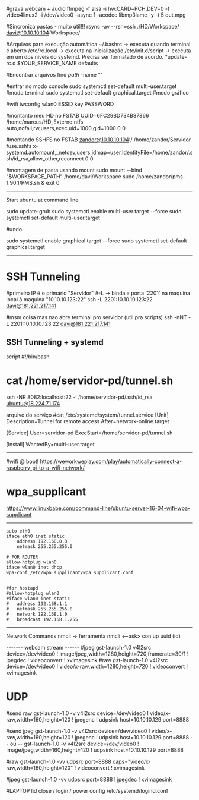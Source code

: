 
#grava webcam + audio
ffmpeg -f alsa -i hw:CARD=PCH,DEV=0 -f video4linux2 -i /dev/video0 -async 1 -acodec libmp3lame -y  -t 5 out.mpg


#Sincroniza pastas - muito útil!!!
rsync -av --rsh=ssh ./HD/Workspace/ davi@10.10.10.104:Workspace/


#Arquivos para execução automática
~/.bashrc -> executa quando terminal é aberto
/etc/rc.local -> executa na inicialização
/etc/init.d/script -> executa em um dos níveis do systemd. Precisa ser formatado de acordo.
	*update-rc.d $YOUR_SERVICE_NAME defaults

#Encontrar arquivos
find $path$ -name ""

#entrar no modo console
sudo systemctl set-default multi-user.target #modo terminal
sudo systemctl set-default graphical.target #modo gráfico


#wifi
iwconfig wlan0 ESSID key PASSWORD

#montanto meu HD no FSTAB
UUID=6FC29BD734B87866 /home/marcus/HD_Externo ntfs auto,nofail,rw,users,exec,uid=1000,gid=1000 0 0

#montando SSHFS no FSTAB
zandor@10.10.10.104:/ /home/zandor/Servidor  fuse.sshfs x-systemd.automount,_netdev,users,idmap=user,IdentityFile=/home/zandor/.ssh/id_rsa,allow_other,reconnect 0 0

#montagem de pasta usando mount
sudo mount --bind "$WORKSPACE_PATH" /home/davi/Workspace
sudo /home/zandor/pms-1.90.1/PMS.sh &
exit 0

---------------------------------------------------------------------------
Start ubuntu at command line

sudo update-grub
sudo systemctl enable multi-user.target --force
sudo systemctl set-default multi-user.target

#undo


sudo systemctl enable graphical.target --force
sudo systemctl set-default graphical.target 

---------------------------------------------------------------------------


# SSH Tunneling
#primeiro IP é o primário "Servidor"
#-L -> binda a porta '2201' na maquina local à maquina "10.10.10.123:22"
ssh -L 2201:10.10.10.123:22 davi@181.221.217.141

#msm coisa mas nao abre terminal pro servidor (util pra scripts)
ssh -nNT -L 2201:10.10.10.123:22 davi@181.221.217.141 


## SSH Tunneling + systemd
script
#!/bin/bash
# cat /home/servidor-pd/tunnel.sh
ssh -NR 8082:localhost:22 -i /home/servidor-pd/.ssh/id_rsa ubuntu@18.224.71.174


arquivo do serviço
#cat /etc/systemd/system/tunnel.service
[Unit]
Description=Tunnel for remote access
After=network-online.target

[Service]
User=servidor-pd
ExecStart=/home/servidor-pd/tunnel.sh

[Install]
WantedBy=multi-user.target

------------------------------------------------------------------------

#wifi @ boot!
https://weworkweplay.com/play/automatically-connect-a-raspberry-pi-to-a-wifi-network/

# wpa_supplicant
 https://www.linuxbabe.com/command-line/ubuntu-server-16-04-wifi-wpa-supplicant


--------------
```
auto eth0
iface eth0 inet static
	address 192.168.0.3
	netmask 255.255.255.0

# FOR ROUTER
allow-hotplug wlan0
iface wlan0 inet dhcp
wpa-conf /etc/wpa_supplicant/wpa_supplicant.conf


#for hostapd
#allow-hotplug wlan0
#iface wlan0 inet static
#	address 192.168.1.1
#	netmask 255.255.255.0
#	network 192.168.1.0
#	broadcast 192.168.1.255

```
------------------

Network Commands
nmcli -> ferramenta
nmcli <--ask> con up uuid (id) 


------- webcam stream ------
#jpeg
gst-launch-1.0 v4l2src device=/dev/video0 ! image/jpeg,width=1280,height=720,framerate=30/1 ! jpegdec ! videoconvert ! xvimagesink
#raw
gst-launch-1.0 v4l2src device=/dev/video0 ! video/x-raw,width=1280,height=720 ! videoconvert ! xvimagesink

# UDP

#send raw 
gst-launch-1.0 -v v4l2src device=/dev/video0 ! video/x-raw,width=160,height=120 ! jpegenc ! udpsink host=10.10.10.129 port=8888


#send jpeg
gst-launch-1.0 -v v4l2src device=/dev/video0 ! video/x-raw,width=160,height=120 ! jpegenc ! udpsink host=10.10.10.129 port=8888
-- ou --
gst-launch-1.0 -v v4l2src device=/dev/video0 ! image/jpeg,width=160,height=120 ! udpsink host=10.10.10.129 port=8888

#raw
gst-launch-1.0 -vv udpsrc port=8888 caps="video/x-raw,width=160,height=120"  ! videoconvert ! xvimagesink

#jpeg
gst-launch-1.0 -vv udpsrc port=8888 ! jpegdec  ! xvimagesink

#LAPTOP lid close / login / power config
/etc/systemd/logind.conf
